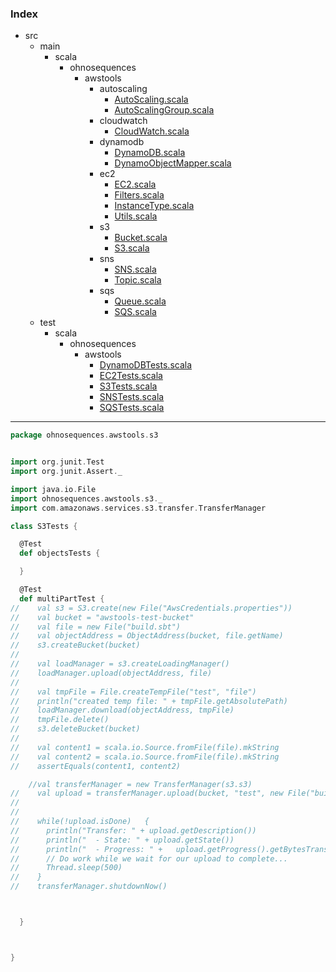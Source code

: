### Index

+ src
  + main
    + scala
      + ohnosequences
        + awstools
          + autoscaling
            + [AutoScaling.scala](../../../../main/scala/ohnosequences/awstools/autoscaling/AutoScaling.md)
            + [AutoScalingGroup.scala](../../../../main/scala/ohnosequences/awstools/autoscaling/AutoScalingGroup.md)
          + cloudwatch
            + [CloudWatch.scala](../../../../main/scala/ohnosequences/awstools/cloudwatch/CloudWatch.md)
          + dynamodb
            + [DynamoDB.scala](../../../../main/scala/ohnosequences/awstools/dynamodb/DynamoDB.md)
            + [DynamoObjectMapper.scala](../../../../main/scala/ohnosequences/awstools/dynamodb/DynamoObjectMapper.md)
          + ec2
            + [EC2.scala](../../../../main/scala/ohnosequences/awstools/ec2/EC2.md)
            + [Filters.scala](../../../../main/scala/ohnosequences/awstools/ec2/Filters.md)
            + [InstanceType.scala](../../../../main/scala/ohnosequences/awstools/ec2/InstanceType.md)
            + [Utils.scala](../../../../main/scala/ohnosequences/awstools/ec2/Utils.md)
          + s3
            + [Bucket.scala](../../../../main/scala/ohnosequences/awstools/s3/Bucket.md)
            + [S3.scala](../../../../main/scala/ohnosequences/awstools/s3/S3.md)
          + sns
            + [SNS.scala](../../../../main/scala/ohnosequences/awstools/sns/SNS.md)
            + [Topic.scala](../../../../main/scala/ohnosequences/awstools/sns/Topic.md)
          + sqs
            + [Queue.scala](../../../../main/scala/ohnosequences/awstools/sqs/Queue.md)
            + [SQS.scala](../../../../main/scala/ohnosequences/awstools/sqs/SQS.md)
  + test
    + scala
      + ohnosequences
        + awstools
          + [DynamoDBTests.scala](DynamoDBTests.md)
          + [EC2Tests.scala](EC2Tests.md)
          + [S3Tests.scala](S3Tests.md)
          + [SNSTests.scala](SNSTests.md)
          + [SQSTests.scala](SQSTests.md)

------


```scala
package ohnosequences.awstools.s3


import org.junit.Test
import org.junit.Assert._

import java.io.File
import ohnosequences.awstools.s3._
import com.amazonaws.services.s3.transfer.TransferManager

class S3Tests {

  @Test
  def objectsTests {

  }

  @Test
  def multiPartTest {
//    val s3 = S3.create(new File("AwsCredentials.properties"))
//    val bucket = "awstools-test-bucket"
//    val file = new File("build.sbt")
//    val objectAddress = ObjectAddress(bucket, file.getName)
//    s3.createBucket(bucket)
//
//    val loadManager = s3.createLoadingManager()
//    loadManager.upload(objectAddress, file)
//
//    val tmpFile = File.createTempFile("test", "file")
//    println("created temp file: " + tmpFile.getAbsolutePath)
//    loadManager.download(objectAddress, tmpFile)
//    tmpFile.delete()
//    s3.deleteBucket(bucket)
//
//    val content1 = scala.io.Source.fromFile(file).mkString
//    val content2 = scala.io.Source.fromFile(file).mkString
//    assertEquals(content1, content2)

    //val transferManager = new TransferManager(s3.s3)
//    val upload = transferManager.upload(bucket, "test", new File("build.sbt"))
//
//
//    while(!upload.isDone)   {
//      println("Transfer: " + upload.getDescription())
//      println("  - State: " + upload.getState())
//      println("  - Progress: " +   upload.getProgress().getBytesTransfered())
//      // Do work while we wait for our upload to complete...
//      Thread.sleep(500)
//    }
//    transferManager.shutdownNow()



  }



}


```

